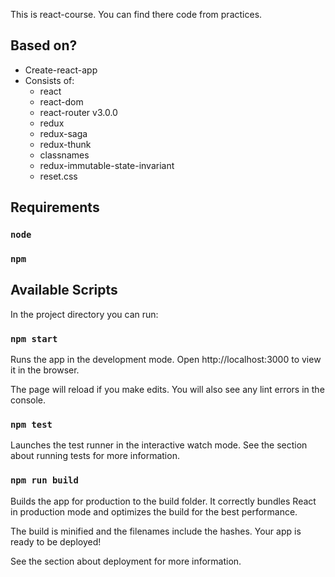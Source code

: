 This is react-course. You can find there code from practices.

## Based on?

- Create-react-app
- Consists of:
    - react
    - react-dom
    - react-router v3.0.0
    - redux
    - redux-saga
    - redux-thunk
    - classnames
    - redux-immutable-state-invariant
    - reset.css

## Requirements

### `node`

### `npm`

## Available Scripts

In the project directory you can run:

### `npm start`

Runs the app in the development mode.
Open http://localhost:3000 to view it in the browser.

The page will reload if you make edits.
You will also see any lint errors in the console.

### `npm test`

Launches the test runner in the interactive watch mode.
See the section about running tests for more information.

### `npm run build`

Builds the app for production to the build folder.
It correctly bundles React in production mode and optimizes the build for the best performance.

The build is minified and the filenames include the hashes.
Your app is ready to be deployed!

See the section about deployment for more information.